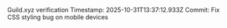Guild.xyz verification
Timestamp: 2025-10-31T13:37:12.933Z
Commit: Fix CSS styling bug on mobile devices